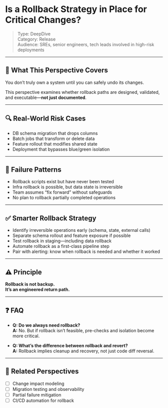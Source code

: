 # Is a Rollback Strategy in Place for Critical Changes?

> Type: DeepDive  
> Category: Release  
> Audience: SREs, senior engineers, tech leads involved in high-risk deployments

---

## 🧠 What This Perspective Covers

You don’t truly own a system until you can safely undo its changes.

This perspective examines whether rollback paths are designed, validated, and executable—**not just documented**.

---

## 🔍 Real-World Risk Cases

- DB schema migration that drops columns  
- Batch jobs that transform or delete data  
- Feature rollout that modifies shared state  
- Deployment that bypasses blue/green isolation

---

## 🚨 Failure Patterns

- Rollback scripts exist but have never been tested  
- Infra rollback is possible, but data state is irreversible  
- Team assumes “fix forward” without safeguards  
- No plan to rollback partially completed operations

---

## ✅ Smarter Rollback Strategy

- Identify irreversible operations early (schema, state, external calls)  
- Separate schema rollout and feature exposure if possible  
- Test rollback in staging—including data rollback  
- Automate rollback as a first-class pipeline step  
- Pair with alerting: know when rollback is needed and whether it worked

---

## ⚠️ Principle

**Rollback is not backup.  
It’s an engineered return path.**

---

## ❓ FAQ

- **Q: Do we always need rollback?**  
  **A:** No. But if rollback isn’t feasible, pre-checks and isolation become more critical.

- **Q: What’s the difference between rollback and revert?**  
  **A:** Rollback implies cleanup and recovery, not just code diff reversal.

---

## 🔗 Related Perspectives

- [ ] Change impact modeling  
- [ ] Migration testing and observability  
- [ ] Partial failure mitigation  
- [ ] CI/CD automation for rollback
